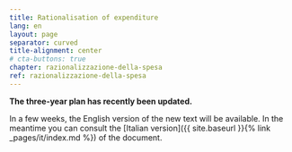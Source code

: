 ```yaml
---
title: Rationalisation of expenditure
lang: en
layout: page
separator: curved
title-alignment: center
# cta-buttons: true
chapter: razionalizzazione-della-spesa
ref: razionalizzazione-della-spesa
---
```

**The three-year plan has recently been updated.**

In a few weeks, the English version of the new text will be available.
In the meantime you can consult the [Italian version]({{ site.baseurl }}{% link _pages/it/index.md %}) of the document.

<!-- One of the main objectives of the Three-Year Plan is to guide the rationalisation of Public Administration spending on ICT and its reorientation at the national level as defined, in the first instance, by the Stability Law of 2016.

The savings objective is intended as a reduction in the expenditure achieved throughout the three-year period according to the principles for its containment enunciated by the law, which aims to improve the quality of expenditure and guide the path of optimisation and control. 

The savings objective regarding expenditure for the 2016-2018 three-year period has been defined in the measure of 50% of the total current expenditure of the administrations (as pictured by the Plan) - which represents the expendable outlay for the purpose of the spending review.  -->

